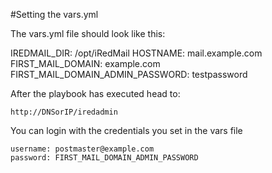 
#Setting the vars.yml

The vars.yml file should look like this:

IREDMAIL_DIR: /opt/iRedMail
HOSTNAME: mail.example.com
FIRST_MAIL_DOMAIN: example.com
FIRST_MAIL_DOMAIN_ADMIN_PASSWORD: testpassword



After the playbook has executed head to:

    http://DNSorIP/iredadmin

You can login with the credentials you set in the vars file
    
    username: postmaster@example.com
    password: FIRST_MAIL_DOMAIN_ADMIN_PASSWORD